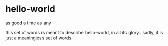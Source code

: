 # hello-world
as good a time as any

this set of words is meant to describe hello-world, in all its glory..
sadly, it is just a meaningless set of words.
